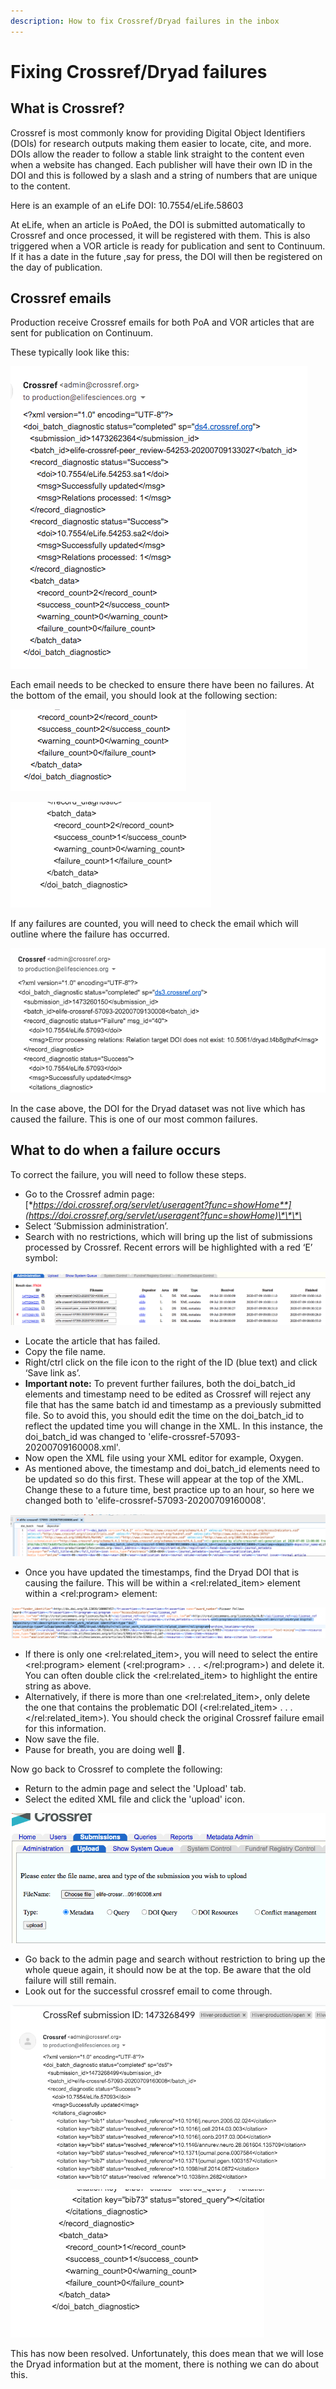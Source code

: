 ```yaml
---
description: How to fix Crossref/Dryad failures in the inbox
---
```


# Fixing Crossref/Dryad failures

## What is Crossref? 

Crossref is most commonly know for providing Digital Object Identifiers \(DOIs\) for research outputs making them easier to locate, cite, and more. DOIs allow the reader to follow a stable link straight to the content even when a website has changed. Each publisher will have their own ID in the DOI and this is followed by a slash and a string of numbers that are unique to the content. 

Here is an example of an eLife DOI: 10.7554/eLife.58603

At eLife, when an article is PoAed, the DOI is submitted automatically to Crossref and once processed, it will be registered with them. This is also triggered when a VOR article is ready for publication and sent to Continuum. If it has a date in the future ,say for press, the DOI will then be registered on the day of publication.  

## Crossref emails

Production receive Crossref emails for both PoA and VOR articles that are sent for publication on Continuum. 

These typically look like this: 

![](../.gitbook/assets/screen-shot-2020-07-09-at-15.24.59.png)

Each email needs to be checked to ensure there have been no failures. At the bottom of the email, you should look at the following section: 

![Success! ](../.gitbook/assets/screen-shot-2020-07-09-at-15.27.17.png)

![Oh dear, we have a failure. ](../.gitbook/assets/screen-shot-2020-07-09-at-15.29.43.png)

If any failures are counted, you will need to check the email which will outline where the failure has occurred. 

![](../.gitbook/assets/screen-shot-2020-07-09-at-15.30.41.png)

In the case above, the DOI for the Dryad dataset was not live which has caused the failure. This is one of our most common failures.

## What to do when a failure occurs 

To correct the failure, you will need to follow these steps. 

* Go to the Crossref admin page: [**https://doi.crossref.org/servlet/useragent?func=showHome**](https://doi.crossref.org/servlet/useragent?func=showHome)\*\*\*\*
* Select ‘Submission administration’.
* Search with no restrictions, which will bring up the list of submissions processed by Crossref. Recent errors will be highlighted with a red ‘E’ symbol:

![](../.gitbook/assets/screen-shot-2020-07-09-at-15.39.22.png)

* Locate the article that has failed.
* Copy the file name.
* Right/ctrl click on the file icon to the right of the ID \(blue text\) and click ‘Save link as’.
* **Important note:** To prevent further failures, both the doi\_batch\_id elements and timestamp need to be edited as Crossref will reject any file that has the same batch id and timestamp as a previously submitted file. So to avoid this, you should edit the time on the doi\_batch\_id to reflect the updated time you will change in the XML. In this instance, the doi\_batch\_id was changed to 'elife-crossref-57093-20200709160008.xml'.
* Now open the XML file using your XML editor for example, Oxygen.
* As mentioned above, the timestamp and doi\_batch\_id elements need to be updated so do this first. These will appear at the top of the XML. Change these to a future time, best practice up to an hour, so here we changed both to 'elife-crossref-57093-20200709160008'. 

![](../.gitbook/assets/screen-shot-2020-07-09-at-15.48.31.png)

* Once you have updated the timestamps, find the Dryad DOI that is causing the failure. This will be within a &lt;rel:related\_item&gt; element within a &lt;rel:program&gt; element:

![](../.gitbook/assets/screen-shot-2020-07-09-at-15.49.33.png)

* If there is only one &lt;rel:related\_item&gt;, you will need to select the entire &lt;rel:program&gt; element \(&lt;rel:program&gt; . . . &lt;/rel:program&gt;\) and delete it. You can often double click the &lt;rel:related\_item&gt; to highlight the entire string as above. 
* Alternatively, if there is more than one &lt;rel:related\_item&gt;, only delete the one that contains the problematic DOI \(&lt;rel:related\_item&gt; . . . &lt;/rel:related\_item&gt;\). You should check the original Crossref failure email for this information. 
* Now save the file.
* Pause for breath, you are doing well 🕺. 

Now go back to Crossref to complete the following: 

* Return to the admin page and select the 'Upload' tab.
* Select the edited XML file and click the 'upload' icon. 

![](../.gitbook/assets/screen-shot-2020-07-09-at-15.50.10.png)

* Go back to the admin page and search without restriction to bring up the whole queue again, it should now be at the top. Be aware that the old failure will still remain.
* Look out for the successful crossref email to come through. 

![](../.gitbook/assets/screen-shot-2020-07-09-at-15.51.13.png)

![](../.gitbook/assets/screen-shot-2020-07-09-at-15.51.23.png)

This has now been resolved. Unfortunately, this does mean that we will lose the Dryad information but at the moment, there is nothing we can do about this. 










